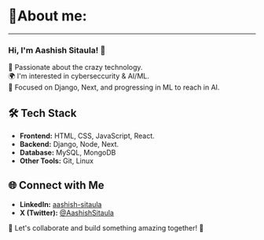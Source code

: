 # 💫About me:
<hr>

### Hi, I'm Aashish Sitaula! 👋
🚀 Passionate about the crazy technology. <br>
🌍 I'm interested in cyberseccurity & AI/ML. <br>
🎯 Focused on Django, Next, and progressing in ML to reach in AI.

## 🛠️ Tech Stack
- **Frontend:** HTML, CSS, JavaScript, React.  
- **Backend:** Django, Node, Next.
- **Database:** MySQL, MongoDB
- **Other Tools:** Git, Linux 
<!--
## 📂 Featured Projects
🔹 [DreamFund](https://github.com/yourrepo) - A platform empowering innovators  
🔹 [Your Best Project] - A brief description of what it does  
-->
## 🌐 Connect with Me
- **LinkedIn:** [aashish-sitaula](www.linkedin.com/in/aashish-sitaula-5a9453222)  
- **X (Twitter):** [@AashishSitaula](https://x.com/AashishSitaula)  

🔗 Let's collaborate and build something amazing together! 🚀

<!--
**Aashish-Devian/Aashish-Devian** is a ✨ _special_ ✨ repository because its `README.md` (this file) appears on your GitHub profile.

Here are some ideas to get you started:

- 🔭 I’m currently working on ...
- 🌱 I’m currently learning ...
- 👯 I’m looking to collaborate on ...
- 🤔 I’m looking for help with ...
- 💬 Ask me about ...
- 📫 How to reach me: ...
- 😄 Pronouns: ...
- ⚡ Fun fact: ...
-->
